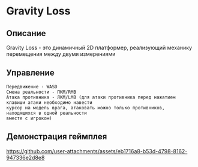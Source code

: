 # Gravity Loss
## Описание
Gravity Loss - это динамичный 2D платформер, реализующий механику перемещения между двумя измерениями

## Управление
```
Передвижение - WASD
Смена реальности - ПКМ/RMB
Атака противника - ЛКМ/LMB (для атаки противника перед нажатием клавиши атаки необходимо навести
курсор на модель врага, атаковать можно только противников, находящихся в одной реальности
вместе с игроком)
```

## Демонстрация геймплея
https://github.com/user-attachments/assets/eb1716a8-b53d-4798-8162-947336e2d8e8

